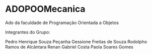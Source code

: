 # ADOPOOMecanica
Ado da faculdade de Programação Orientada a Objetos

Integrantes do Grupo:

Pedro Henrique Souza Peçanha
Gessione Freitas de Souza
Rodolpho Ramos de Alcântara
Renan Gabriel Costa
Paola Soares Gomes
